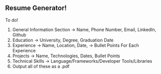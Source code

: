 ## Resume Generator!

To do!

1. General Information Section
   -> Name, Phone Number, Email, LinkedIn, Github
2. Education
   -> University, Degree, Graduation Date
3. Experience
   -> Name, Location, Date,
   -> Bullet Points For Each Experience
4. Projects
   -> Name, Technologies, Dates, Bullet Points
5. Technical Skills
   -> Language/Frameworks/Developer Tools/Libraries
6. Output all of these as a .pdf

